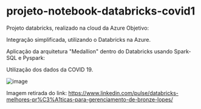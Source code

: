 # projeto-notebook-databricks-covid1

Projeto databricks, realizado na cloud da Azure
Objetivo: 

Integração simplificada, utilizando o Databricks na Azure.

Aplicação da arquitetura "Medallion" dentro do Databricks usando Spark-SQL e Pyspark:

Utilização dos dados da COVID 19.


![image](https://github.com/user-attachments/assets/0bb66d73-72a2-40c7-8d01-cd3bb3de70d5)

Imagem retirada do link: https://www.linkedin.com/pulse/databricks-melhores-pr%C3%A1ticas-para-gerenciamento-de-bronze-lopes/ 
